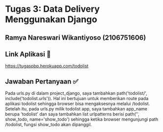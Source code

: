 # Tugas 3: Data Delivery Menggunakan Django

## Ramya Nareswari Wikantiyoso (2106751606)

## Link Aplikasi 🔗
https://tugaspbp.herokuapp.com/todolist

## Jawaban Pertanyaan ✅
Pada urls.py di dalam project_django, saya tambahkan path('todolist/', include('todolist.urls')). Hal ini bertujuan untuk memberikan route pada aplikasi todolist sehingga browser bisa mengaksesnya melalui /todolist. Setelah itu, pada urls.py milik todolist app, saya tambahkan app_name berupa 'todolist' dan saya tambahkan list urlpatterns berisi path('', show_todo, name='show_todo') sehingga ketika browser mengunjungi path /todolist, fungsi show_todo akan dipanggil.
